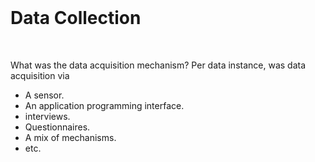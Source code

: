 <br>

# Data Collection

<br>

What was the data acquisition mechanism?  Per data instance, was data acquisition via

* A sensor.
* An application programming interface.
* interviews.
* Questionnaires.
* A mix of mechanisms.
* etc.

<br>
<br>

<br>
<br>

<br>
<br>

<br>
<br>
